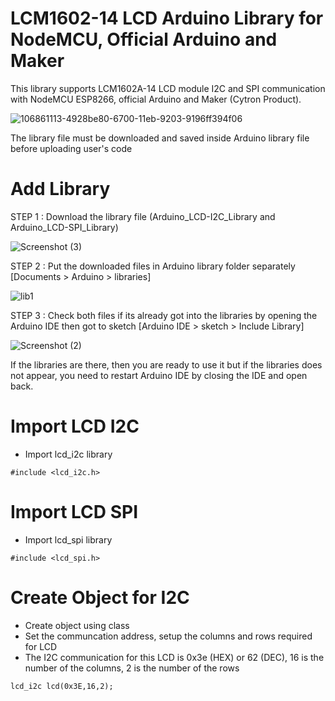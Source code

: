 # LCM1602-14 LCD Arduino Library for NodeMCU, Official Arduino and Maker
This library supports LCM1602A-14 LCD module I2C and SPI communication with NodeMCU ESP8266, official Arduino and Maker (Cytron Product).

![106861113-4928be80-6700-11eb-9203-9196ff394f06](https://user-images.githubusercontent.com/80098610/111902161-f2403400-8a76-11eb-9730-570ecfd3ff88.PNG)

The library file must be downloaded and saved inside Arduino library file before uploading user's code

# Add Library 
STEP 1 : Download the library file (Arduino_LCD-I2C_Library and Arduino_LCD-SPI_Library)

![Screenshot (3)](https://user-images.githubusercontent.com/80098610/111926910-b2666480-8ae9-11eb-8dfc-b427a511f624.png)

STEP 2 : Put the downloaded files in Arduino library folder separately [Documents > Arduino > libraries]

![lib1](https://user-images.githubusercontent.com/80098610/111907497-91255a00-8a90-11eb-8677-df6ff2abc415.PNG)

STEP 3 : Check both files if its already got into the libraries by opening the Arduino IDE then got to sketch [Arduino IDE > sketch > Include Library]

![Screenshot (2)](https://user-images.githubusercontent.com/80098610/111908016-92578680-8a92-11eb-9e39-bbd0aeb02756.png)

If the libraries are there, then you are ready to use it but if the libraries does not appear, you need to restart Arduino IDE by closing the IDE and open back.

# Import LCD I2C
- Import lcd_i2c library

```
#include <lcd_i2c.h>
```

# Import LCD SPI
- Import lcd_spi library

```
#include <lcd_spi.h>
```

# Create Object for I2C
- Create object using class
- Set the communcation address, setup the columns and rows required for LCD
- The I2C communication for this LCD is 0x3e (HEX) or 62 (DEC), 16 is the number of the columns, 2 is the number of the rows

```
lcd_i2c lcd(0x3E,16,2);
```
